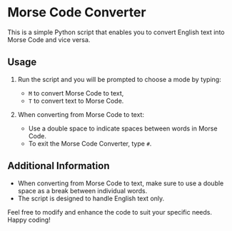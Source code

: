 # Morse Code Converter

This is a simple Python script that enables you to convert English text into Morse Code and vice versa.

## Usage

1. Run the script and you will be prompted to choose a mode by typing:
   - `M` to convert Morse Code to text,
   - `T` to convert text to Morse Code.

2. When converting from Morse Code to text:
   - Use a double space to indicate spaces between words in Morse Code.
   - To exit the Morse Code Converter, type `#`.

## Additional Information

- When converting from Morse Code to text, make sure to use a double space as a break between individual words.
- The script is designed to handle English text only.

Feel free to modify and enhance the code to suit your specific needs. Happy coding!
